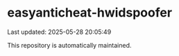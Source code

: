 # easyanticheat-hwidspoofer

Last updated: 2025-05-28 20:05:49

This repository is automatically maintained.

